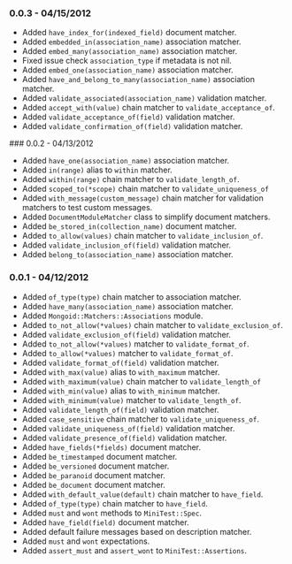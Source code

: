 ### 0.0.3 - 04/15/2012

+ Added `have_index_for(indexed_field)` document matcher.
+ Added `embedded_in(association_name)` association matcher.
+ Added `embed_many(association_name)` association matcher.
+ Fixed issue check `association_type` if metadata is not nil.
+ Added `embed_one(association_name)` association matcher.
+ Added `have_and_belong_to_many(association_name)` association matcher.
+ Added `validate_associated(association_name)` validation matcher.
+ Added `accept_with(value)` chain matcher to `validate_acceptance_of`.
+ Added `validate_acceptance_of(field)` validation matcher.
+ Added `validate_confirmation_of(field)` validation matcher.

### 0.0.2 - 04/13/2012

+ Added `have_one(association_name)` association matcher.
+ Added `in(range)` alias to `within` matcher.
+ Added `within(range)` chain matcher to `validate_length_of`.
+ Added `scoped_to(*scope)` chain matcher to `validate_uniqueness_of`
+ Added `with_message(custom_message)` chain matcher for validation matchers to test custom messages.
+ Added `DocumentModuleMatcher` class to simplify document matchers.
+ Added `be_stored_in(collection_name)` document matcher.
+ Added `to_allow(values)` chain matcher to `validate_inclusion_of`.
+ Added `validate_inclusion_of(field)` validation matcher.
+ Added `belong_to(association_name)` association matcher.

### 0.0.1 - 04/12/2012

+ Added `of_type(type)` chain matcher to association matcher.
+ Added `have_many(association_name)` association matcher.
+ Added `Mongoid::Matchers::Associations` module.
+ Added `to_not_allow(*values)` chain matcher to `validate_exclusion_of`.
+ Added `validate_exclusion_of(field)` validation matcher.
+ Added `to_not_allow(*values)` matcher to `validate_format_of`.
+ Added `to_allow(*values)` matcher to `validate_format_of`.
+ Added `validate_format_of(field)` validation matcher.
+ Added `with_max(value)` alias to `with_maximum` matcher.
+ Added `with_maximum(value)` chain matcher to `validate_length_of`
+ Added `with_min(value)` alias to `with_minimum` matcher.
+ Added `with_minimum(value)` matcher to `validate_length_of`.
+ Added `validate_length_of(field)` validation matcher.
+ Added `case_sensitive` chain matcher to `validate_uniqueness_of`.
+ Added `validate_uniqueness_of(field)` validation matcher.
+ Added `validate_presence_of(field)` validation matcher.
+ Added `have_fields(*fields)` document matcher.
+ Added `be_timestamped` document matcher.
+ Added `be_versioned` document matcher.
+ Added `be_paranoid` document matcher.
+ Added `be_document` document matcher.
+ Added `with_default_value(default)` chain matcher to `have_field`.
+ Added `of_type(type)` chain matcher to `have_field`.
+ Added `must` and `wont` methods to `MiniTest::Spec`.
+ Added `have_field(field)` document matcher.
+ Added default failure messages based on description matcher.
+ Added `must` and `wont` expectations.
+ Added `assert_must` and `assert_wont` to `MiniTest::Assertions`.
